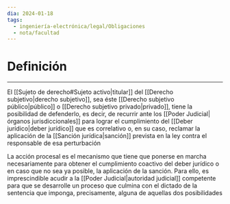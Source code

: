 ```yaml
---
dia: 2024-01-18
tags:
  - ingeniería-electrónica/legal/Obligaciones
  - nota/facultad
---
```

# Definición
---
El [[Sujeto de derecho#Sujeto activo|titular]] del [[Derecho subjetivo|derecho subjetivo]], sea éste [[Derecho subjetivo público|público]] o [[Derecho subjetivo privado|privado]], tiene la posibilidad de defenderlo, es decir, de recurrir ante los [[Poder Judicial|órganos jurisdiccionales]] para lograr el cumplimiento del [[Deber jurídico|deber jurídico]] que es correlativo o, en su caso, reclamar la aplicación de la [[Sanción jurídica|sanción]] prevista en la ley contra el responsable de esa perturbación

La acción procesal es el mecanismo que tiene que ponerse en marcha necesariamente para obtener el cumplimiento coactivo del deber jurídico o en caso que no sea ya posible, la aplicación de la sanción. Para ello, es imprescindible acudir a la [[Poder Judicial|autoridad judicial]] competente para que se desarrolle un proceso que culmina con el dictado de la sentencia que imponga, precisamente, alguna de aquellas dos posibilidades
